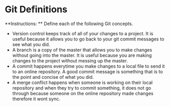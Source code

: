 # Git Definitions

**Instructions: ** Define each of the following Git concepts.

* Version control keeps track of all of your changes to a project. It is useful because it allows you to go back to your git commit messages to see what you did.
* A branch is a copy of the master that allows you to make changes without going into the master. It is useful because you are making changes to the project without messing up the master.
* A commit happens everytime you make changes to a local file to send it to an online repository. A good commit message is something that is to the point and concise of what you did. 
* A merge conflict happens when someone is working on their local repository and when they try to commit something, it does not go through because someone on the online repository made changes therefore it wont sync. 